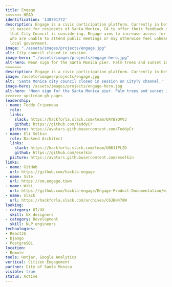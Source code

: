 ```yaml
---
title: Engage
<<<<<<< HEAD
identification: '138791772'
description: Engage is a civic participation platform. Currently in beta, Engage makes
  it easier for residents of Santa Monica, CA to offer their feedback on policy issues
  that City Council is considering. Engage aims to increase access for community stakeholders
  who are unable to attend public meetings or may otherwise feel unheard by their
  local government.
image: "./assets/images/projects/engage.jpg"
alt: City council closed in session.
image-hero: "./assets/images/projects/engage-hero.jpg"
alt-hero: Neon sign for the Santa Monica pier. Palm trees and sunset in the background.
=======
description: Engage is a civic participation platform. Currently in beta, Engage makes it easier for residents of Santa Monica, CA to offer their feedback on policy issues that City Council is considering. Engage aims to increase access for community stakeholders who are unable to attend public meetings or may otherwise feel unheard by their local government.
image: /assets/images/projects/engage.jpg
alt: 'Santa Monica city council closed in session on CityTV channel.'
image-hero: /assets/images/projects/engage-hero.jpg
alt-hero: 'Neon sign for the Santa Monica pier. Palm trees and sunset in the background.'
>>>>>>> upstream-gh-pages
leadership:
- name: Teddy Cripeneau
  role: 
  links:
    slack: https://hackforla.slack.com/team/UAYBYQVV3
    github: https://github.com/TeddyCr
  picture: https://avatars.githubusercontent.com/TeddyCr
- name: Eli Selkin
  role: Backend Architect
  links:
    slack: https://hackforla.slack.com/team/U0611PL2D
    github: https://github.com/eselkin
  picture: https://avatars.githubusercontent.com/eselkin
links:
- name: GitHub
  url: https://github.com/hackla-engage
- name: Site
  url: https://sm.engage.town
- name: Wiki
  url: https://github.com/hackla-engage/Engage-Product-Documentation/wiki
- name: Slack
  url: https://hackforla.slack.com/archives/C6JBH478W
looking:
- category: UI/UX
  skill: UX designers
- category: Development
  skill: NLP engineers
technologies:
- ReactJS
- Django
- PostgreSQL
location:
- Remote
tools: Hotjar, Google Analytics
vertical: Citizen Engagement
partner: City of Santa Monica
visible: true
status: Active
---
```


